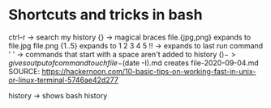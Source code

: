 # Shortcuts and tricks in bash

ctrl-r	-> search my history
{}	-> magical braces
		file.{jpg,png} expands to file.jpg file.png
		{1..5} expands to 1 2 3 4 5
!!	-> expands to last run command
' '	-> commands that start with a space aren't added to history
$()	-> gives output of command
		touch file-$(date -I).md
		creates file-2020-09-04.md
SOURCE: https://hackernoon.com/10-basic-tips-on-working-fast-in-unix-or-linux-terminal-5746ae42d277

history	-> shows bash history

